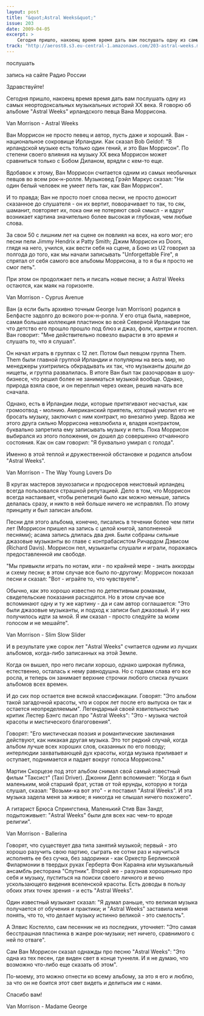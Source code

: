 ```yaml
---
layout: post
title: "&quot;Astral Weeks&quot;"
issue: 203
date: 2009-04-05
excerpt: >
    Сегодня пришло, накоенц время время дать вам послушать одну из самых неортодоксальных музыкальных историй XX века. Я говорю об альбоме "Astral Weeks" ирландского певца Вана Моррисона.
track: "http://aerost8.s3.eu-central-1.amazonaws.com/203-astral-weeks.mp3"
---
```


послушать

запись на сайте Радио России

Здравствуйте!

Сегодня пришло, накоенц время время дать вам послушать одну из самых неортодоксальных музыкальных историй XX века. Я говорю об альбоме "Astral Weeks" ирландского певца Вана Моррисона.

Van Morrison - Astral Weeks

Ван Моррисон не просто певец и автор, пусть даже и хороший. Ван - национальное сокровище Ирландии. Как сказал Bob Geldof: "В ирландской музыке есть только один гений, и это Ван Моррисон". По степени своего влияния на музыку XX века Моррисон может сравниться только с Бобом Диланом, врядли с кем-то еще.

Вдобавок к этому, Ван Моррисон считается одним из самых необычных певцов во всем рок-н-ролле. Музыковед Грэйл Маркус сказал: "Ни один белый человек не умеет петь так, как Ван Моррисон".

И то правда; Ван не просто поет слова песни, не просто доносит сказанное до слушателя - он их вертит, поворачивает то так, то сяк, шаманит, повторяет их, пока они не потеряют свой смысл - и вдруг возникает картина значительно более высокая и глубокая, чем любые слова.

За свои 50 с лишним лет на сцене он повлиял на всех, на кого мог; его песни пели Jimmy Hendrix и Patty Smith; Джим Моррисон из Doors, глядя на него, учился, как вести себя на сцене, а Боно из U2 говорил за полгода до того, как мы начали записывать "Unforgettable Fire", я спрятал от себя самого все альбомы Моррисона, а то я бы я просто не смог петь".

При этом он продолжает петь и писать новые песни; а Astral Weeks остаются, как маяк на горизонте.

Van Morrison - Cyprus Avenue

Ван (а если быть архивно точным George Ivan Morrison) родился в Белфасте задолго до всякого рок-н-ролла. У его отца была, наверное, самая большая коллекция пластинок во всей Северной Ирландии так что детство его прошло прошло под блюз и джаз, фолк, кантри и госпел. Ван говорит: "Мне действительно повезло вырасти в это время и слушать то, что я слушал".

Он начал играть в группах с 12 лет. Потом был певцом группа Them. Them были главной группой Ирландии и популярны на весь мир, но менеджеры ухитрились обкрадывать их так, что музыканты дошли до нищеты, и группа развалилась. В итоге Ван был так разочарован в шоу-бизнесе, что решил более не заниматься музыкой вообще. Однако, природа взяла свое, и он переплыл через океан, решив начать все сначала.

Однако, есть в Ирландии люди, которые притягивают несчастья, как громоотвод - молнию. Американский приятель, который умолил его не бросать музыку, заключил с ним контракт, но внезапно умер. Вдова же этого друга сильно Моррисона невзлюбила и, владея контрактом, буквально запретила ему записывать музыку и петь. Пока Моррисон выбирался из этого положения, он дошел до совершенно отчаянного состояния. Как он сам говорил: "Я буквально умирал с голода".

Именно в этой теплой и дружественной обстановке и родился альбом "Astral Weeks".

Van Morrison - The Way Young Lovers Do

В кругах мастеров звукозаписи и продюсеров неистовый ирландец всегда пользовался страшной репутацией. Дело в том, что Моррисон всегда настаивает, чтобы репетиций было как можно меньше, запись делалась сразу, и никто в ней больше ничего не исправлял. По этому принципу и был записан альбом.

Песни для этого альбома, конечно, писались в течении более чем пяти лет (Моррисон пришел на запись с целой книгой, заполненной песнями); асама запись длилась два дня. Были собраны сильные джазовые музыканты во главе с контрабасистом Ричардом Дэвисом (Richard Davis). Моррисон пел, музыканты слушали и играли, поражаясь предоставленной им свободе.

"Мы привыкли играть по нотам, или - по крайней мере - знать аккорды и схему песни; в этом случае все было по-другому: Моррисон показал песни и сказал: "Вот - играйте то, что чувствуете".

Обычно, как это хорошо известно по детективным романам, свидетельские показания расходятся. Но в этом случае все вспоминают одну и ту же картину - да и сам автор соглашается: "Это были джазовые музыканты, и подход к записи был джазовый. И у них получилось идти за мной. Я им сказал - просто следуйте за моим голосом и не мешайте".

Van Morrison - Slim Slow Slider

И в результате уже сорок лет "Astral Weeks" считается одним из лучших альбомов, когда-либо записанных на этой Земле.

Когда он вышел, про него писали хорошо, однако широкая публика, естественно, осталась к нему равнодушна. Но с годами слава его все росла, и теперь он занимает верхние строчки любого списка лучших альбомов всех времен.

И до сих пор остается вне всякой классификации. Говорят: "Это альбом такой загадочной красоты, что и сорок лет после его выпуска он так и остается неопределяемым". Легендарный своей язвительностью критик Лестер Бэнгс писал про "Astral Weeks": "Это - музыка чистой красоты и мистического благоговения".

Говорят: "Его мистическая поэзия и романтические заклинания действуют, как никакая другая музыка. Это тот редкий случай, когда альбом лучше всех хороших слов, сказанных по его поводу; интерлюдии захватывающей дух красоты, когда музыка приливает и оступает, поднимается и падает вокруг голоса Моррисона."

Мартин Скорцезе под этот альбом снимал свой самый известный фильм "Таксист" (Taxi Driver). Джонни Депп вспоминает: "Когда я был маленьким, мой старший брат, устав от той ерунды, которую я тогда слушал, сказал: "Возьми-ка вот это" - и поставил "Astral Weeks". И эта музыка задела меня за живое; я никогда не слышал ничего похожего".

А гитарист Брюса Спрингстина, Маленький Стив Ван Зандт, подытоживыет: "Astral Weeks" были для всех нас чем-то вроде религии".

Van Morrison - Ballerina

Говорят, что существует два типа занятий музыкой; первый - это хорошо разучить свою партию, сыграть ее сотни раз и научиться исполнять ее без сучка, без задоринки - как Оркестр Берлинской Филармонии в твердых руках Герберта Фон Караяна или музыкальный ансамбль ресторана "Спутник". Второй же - разузнав хорошенько про себя и музыку, пуститься на поиски своего личного и вечно ускользающего видения вселенской красоты. Есть доводы в пользу обоих этих точек зрения - и есть "Astral Weeks".

Один известный музыкант сказал: "Я думал раньше, что великая музыка получается от обучения и практики; и "Astral Weeks" заставила меня понять, что то, что делает музыку истинно великой - это смелость".

А Элвис Костелло, сам песенник не из последних, уточняет: "Это самая бесстрашная пластинка в жанре рок-музыки; нет ничего, сравнимого с ней по отваге".

Сам Ван Моррисон сказал однажды про песню "Astral Weeks": "Это одна из тех песен, где виден свет в конце туннеля. И я не думаю, что возможно что-либо еще сказать об этом".

По-моему, это можно отнести ко всему альбому, за это я его и люблю, за что он не боится этот свет видеть и делиться им с нами.

Спасибо вам!

Van Morrison - Madame George

